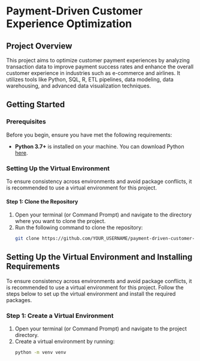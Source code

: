 # Payment-Driven Customer Experience Optimization

## Project Overview
This project aims to optimize customer payment experiences by analyzing transaction data to improve payment success rates and enhance the overall customer experience in industries such as e-commerce and airlines. It utilizes tools like Python, SQL, R, ETL pipelines, data modeling, data warehousing, and advanced data visualization techniques.

## Getting Started

### Prerequisites

Before you begin, ensure you have met the following requirements:
- **Python 3.7+** is installed on your machine. You can download Python [here](https://www.python.org/downloads/).

### Setting Up the Virtual Environment

To ensure consistency across environments and avoid package conflicts, it is recommended to use a virtual environment for this project.

#### Step 1: Clone the Repository

1. Open your terminal (or Command Prompt) and navigate to the directory where you want to clone the project.
2. Run the following command to clone the repository:
   ```bash
   git clone https://github.com/YOUR_USERNAME/payment-driven-customer-experience-optimization.git
   ```

## Setting Up the Virtual Environment and Installing Requirements

To ensure consistency across environments and avoid package conflicts, it is recommended to use a virtual environment for this project. Follow the steps below to set up the virtual environment and install the required packages.

### Step 1: Create a Virtual Environment

1. Open your terminal (or Command Prompt) and navigate to the project directory.
2. Create a virtual environment by running:
   ```bash
   python -m venv venv
   ```